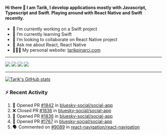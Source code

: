 #### Hi there 👋 I am Tarik, I develop applications mostly with Javascript, Typescript and Swift. Playing around with React Native and Swift recently.


- 🔭 I’m currently working on a Swift project
- 🌱 I’m currently learning Swift
- 👯 I’m looking to collaborate on React Native project
- 💬 Ask me about React, React Native
- 🧑🏻‍💻 My personal website: <a target="_blank" href="https://tarikpinarci.com/">tarikpinarci.com</a>




---


<a target="_blank" href="https://www.linkedin.com/in/tarik-pinarci"><img src="https://img.shields.io/badge/-LinkedIn-0077B5?style=for-the-badge&logo=Linkedin&logoColor=white"></img></a>
<a target="_blank" href="mailto:tarikdotcom@gmail.com"><img src="https://img.shields.io/badge/-Gmail-D14836?style=for-the-badge&logo=Gmail&logoColor=white"></img></a>
<a target="_blank" href="https://medium.com/@tarikfp"><img src="https://img.shields.io/badge/-Medium-12100E?style=for-the-badge&logo=Medium&logoColor=white"></img></a>
<a target="_blank" href="https://stackoverflow.com/users/9631529/tarik"><img src="https://img.shields.io/badge/-Stackoverflow-F48224?style=for-the-badge&logo=stack-overflow&logoColor=white"></img></a>

---


[![Tarik's GitHub stats](https://github-readme-stats-pi-sable.vercel.app/api?username=tarikfp&show_icons=true&theme=radical)](https://github.com/tarikfp/github-readme-stats)


### :zap: Recent Activity

<!--START_SECTION:activity-->
1. 💪 Opened PR [#1842](https://github.com/bluesky-social/social-app/pull/1842) in [bluesky-social/social-app](https://github.com/bluesky-social/social-app)
2. ❌ Closed PR [#1836](https://github.com/bluesky-social/social-app/pull/1836) in [bluesky-social/social-app](https://github.com/bluesky-social/social-app)
3. 💪 Opened PR [#1836](https://github.com/bluesky-social/social-app/pull/1836) in [bluesky-social/social-app](https://github.com/bluesky-social/social-app)
4. 💪 Opened PR [#1767](https://github.com/bluesky-social/social-app/pull/1767) in [bluesky-social/social-app](https://github.com/bluesky-social/social-app)
5. 🗣 Commented on [#9089](https://github.com/react-navigation/react-navigation/issues/9089#issuecomment-1736006787) in [react-navigation/react-navigation](https://github.com/react-navigation/react-navigation)
<!--END_SECTION:activity-->







